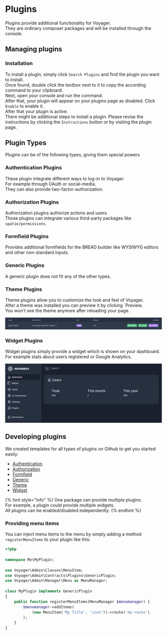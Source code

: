 # Plugins
 
Plugins provide additional functionality for Voyager.  
They are ordinary composer packages and will be installed through the console.  

## Managing plugins

### Installation

To install a plugin, simply click `Search Plugins` and find the plugin you want to install.  
Once found, double click the textbox next to it to copy the according command to your clipboard.  
Next, open your console and run the command.  
After that, your plugin will appear on your plugins page as disabled. Click `Enable` to enable it.  
After that your plugin is active.  
There might be additional steps to install a plugin. Please revise the instructions by clicking the `Instructions` button or by visiting the plugin page.

## Plugin Types

Plugins can be of the following types, giving them special powers

### Authentication Plugins

These plugin integrate different ways to log-in to Voyager.  
For example through OAuth or social-media.  
They can also provide two-factor-authorization.

### Authorization Plugins

Authorization plugins authorize actions and users.  
Those plugins can integrate various third-party packages like `spatie/permissions`.

### Formfield Plugins

Provides additional formfields for the BREAD builder like WYSIWYG editors and other non-standard inputs.

### Generic Plugins

A generic plugin does not fit any of the other types.

### Theme Plugins

Theme plugins allow you to customize the look and feel of Voyager.  
After a theme was installed you can preview it by clicking `Preview.  
You won't see the theme anymore after reloading your page.

![](./.gitbook/assets/plugins/theme-preview.png) 

### Widget Plugins

Widget plugins simply provide a widget which is shown on your dashboard.  
For example stats about users registered or Google Analytics.

![](./.gitbook/assets/plugins/widget.png) 

## Developing plugins

We created templates for all types of plugins on Github to get you started easily:
- [Authentication](#)
- [Authorization](#)
- [Formfield](#)
- [Generic](#)
- [Theme](https://github.com/voyager-admin/theme-boilerplate)
- [Widget](https://github.com/voyager-admin/widget-boilerplate)

{% hint style="info" %}
One package can provide multiple plugins.  
For example, a plugin could provide multiple widgets.  
All plugins can be enabled/disabled independently.
{% endhint %}

### Providing menu items

You can inject menu items to the menu by simply adding a method `registerMenuItems` to your plugin like this:

```php
<?php

namespace Me\MyPlugin;

use Voyager\Admin\Classes\MenuItem;
use Voyager\Admin\Contracts\Plugins\GenericPlugin;
use Voyager\Admin\Manager\Menu as MenuManager;

class MyPlugin implements GenericPlugin
{
    public function registerMenuItems(MenuManager $menumanager) {
        $menumanager->addItems(
            (new MenuItem('My Title', 'icon'))->route('my-route')
        );
    }
}
```